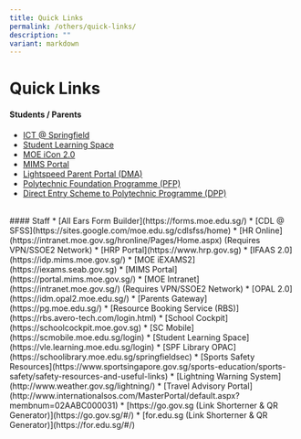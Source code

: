 ```yaml
---
title: Quick Links
permalink: /others/quick-links/
description: ""
variant: markdown
---
```

# **Quick Links**

#### Students / Parents
* [ICT @ Springfield](https://sites.google.com/view/ictspringfield)
*  [Student Learning Space](https://learning.moe.edu.sg/)
*  [MOE iCon 2.0](https://icon.moe.edu.sg)
*  [MIMS Portal](https://portal.mims.moe.gov.sg/)
*  [Lightspeed Parent Portal (DMA)](https://moes.portal.relay.school/)
* [Polytechnic Foundation Programme (PFP)](https://pfp.polytechnic.edu.sg/PFP/index.html)
* [Direct Entry Scheme to Polytechnic Programme (DPP)](https://www.ite.edu.sg/apply-for-ITE-courses/dpp)
<br>
#### Staff
* [All Ears Form Builder](https://forms.moe.edu.sg/)
* [CDL @ SFSS](https://sites.google.com/moe.edu.sg/cdlsfss/home)
* [HR Online](https://intranet.moe.gov.sg/hronline/Pages/Home.aspx) (Requires VPN/SSOE2 Network)
* [HRP Portal](https://www.hrp.gov.sg)
* [IFAAS 2.0](https://idp.mims.moe.gov.sg/)
* [MOE iEXAMS2](https://iexams.seab.gov.sg)
* [MIMS Portal](https://portal.mims.moe.gov.sg/)
* [MOE Intranet](https://intranet.moe.gov.sg/) (Requires VPN/SSOE2 Network)
* [OPAL 2.0](https://idm.opal2.moe.edu.sg/)
* [Parents Gateway](https://pg.moe.edu.sg/)
* [Resource Booking Service (RBS)](https://rbs.avero-tech.com/login.html)
* [School Cockpit](https://schoolcockpit.moe.gov.sg)
* [SC Mobile](https://scmobile.moe.edu.sg/login)
* [Student Learning Space](https://vle.learning.moe.edu.sg/login)
* [SPF Library OPAC](https://schoolibrary.moe.edu.sg/springfieldsec)
* [Sports Safety Resources](https://www.sportsingapore.gov.sg/sports-education/sports-safety/safety-resources-and-useful-links)
* [Lightning Warning System](http://www.weather.gov.sg/lightning/)
*   [Travel Advisory Portal](http://www.internationalsos.com/MasterPortal/default.aspx?membnum=02AABC000031)
*   [https://go.gov.sg (Link Shorterner &amp; QR Generator)](https://go.gov.sg/#/)
*   [for.edu.sg (Link Shorterner &amp; QR Generator)](https://for.edu.sg/#/)